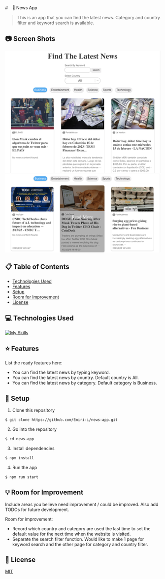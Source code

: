 #　:newspaper: News App

> This is an app that you can find the latest news. Category and country filter and keyword search is available.

## :camera: Screen Shots

![image](./src/img/screenshot01.png)
![image](./src/img/screenshot02.png)

## :clipboard: Table of Contents

- [Technologies Used](#technologies-used)
- [Features](#features)
- [Setup](#setup)
- [Room for Improvement](#room-for-improvement)
- [License](#license)

## :computer: Technologies Used

[![My Skills](https://skillicons.dev/icons?i=react,ts,js,html,css,git,github)](https://skillicons.dev)

## :star: Features

List the ready features here:

- You can find the latest news by typing keyword.
- You can find the latest news by country. Default country is All.
- You can find the latest news by category. Default category is Business.

## :wrench: Setup

1. Clone this repository

```bash
$ git clone https://github.com/Emiri-i/news-app.git
```

2. Go into the repository

```bash
$ cd news-app
```

3. Install dependencies

```bash
$ npm install
```

4. Run the app

```bash
$ npm run start
```

## :bulb: Room for Improvement

Include areas you believe need improvement / could be improved. Also add TODOs for future development.

Room for improvement:

- Record which country and category are used the last time to set the default value for the next time when the website is visited.
- Separate the search filter function. Would like to make 1 page for keyword search and the other page for category and country filter.

## :blue_book: License

[MIT](https://choosealicense.com/licenses/mit/)
